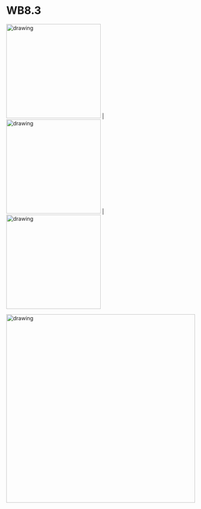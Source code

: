 # WB8.3


<img src="https://user-images.githubusercontent.com/68295319/175030776-2ba534f4-6d7d-4de1-8ac4-57dff08ac64f.png" alt="drawing" width="250"/> | <img src="https://user-images.githubusercontent.com/68295319/175030848-b887109e-3e20-403c-accc-21c0a0199c7f.png" alt="drawing" width="250"/> | <img src="https://user-images.githubusercontent.com/68295319/175030801-06ddba4a-ce91-448b-9fff-ecf038c552a7.png" alt="drawing" width="250"/>

<img src="https://user-images.githubusercontent.com/68295319/175030883-fb82eef5-461f-41c6-8363-c32173fdb333.png" alt="drawing" width="500"/>
